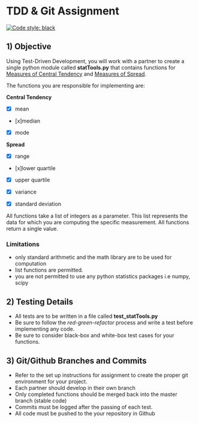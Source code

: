 # TDD & Git Assignment
[![Code style: black](https://img.shields.io/badge/code%20style-black-000000.svg)](https://github.com/ambv/black)

## 1) Objective

Using Test-Driven Development, you will work with a partner to create a single python module called **statTools.py** that contains functions for [Measures of Central Tendency](https://www.statcan.gc.ca/edu/power-pouvoir/ch11/5214867-eng.htm) and [Measures of Spread](https://www.statcan.gc.ca/edu/power-pouvoir/ch12/5214876-eng.htm).  

The functions you are responsible for implementing are:  

**Central Tendency**
- [x] mean 
- [x]median 
- [x] mode 

**Spread**

- [x] range
- [x]lower quartile
- [x] upper quartile
- [x] variance
- [x] standard deviation


All functions take a list of integers as a parameter.  This list represents the data for which you are computing the specific measurement.  All functions return a single value.

### Limitations
* only standard arithmetic and the math library are to be used for computation
* list functions are permitted.
* you are not permitted to use any python statistics packages i.e numpy, scipy


## 2) Testing Details
* All tests are to be written in a file called **test_statTools.py**
* Be sure to follow the *red-green-refactor* process and write a test before implementing any code.
* Be sure to consider black-box and white-box test cases for your functions.

## 3) Git/Github Branches and Commits
* Refer to the set up instructions for assignment to create the proper git environment for your project.
* Each partner should develop in their own branch
* Only completed functions should be merged back into the master branch (stable code)
* Commits must be logged after the passing of each test.
* All code must be pushed to the your repository in Github

  

